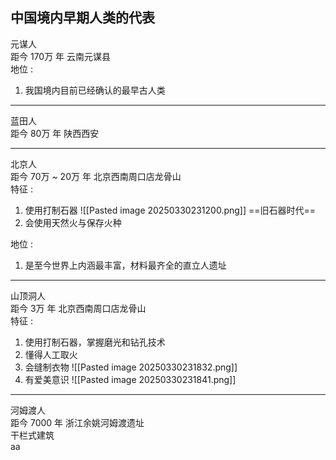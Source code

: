 ## 中国境内早期人类的代表

元谋人 \
距今 170万 年 云南元谋县\
地位 :
1. 我国境内目前已经确认的最早古人类

---

蓝田人 \
距今 80万 年 陕西西安

---

北京人 \
距今 70万 ~ 20万 年 北京西南周口店龙骨山 \
特征 :
1. 使用打制石器 ![[Pasted image 20250330231200.png]] ==旧石器时代==
2. 会使用天然火与保存火种

地位 :
1. 是至今世界上内涵最丰富，材料最齐全的直立人遗址

---
山顶洞人 \
距今 3万 年 北京西南周口店龙骨山 \
特征 :
1. 使用打制石器，掌握磨光和钻孔技术
2. 懂得人工取火
3. 会缝制衣物 ![[Pasted image 20250330231832.png]]
4. 有爱美意识 ![[Pasted image 20250330231841.png]]

---

河姆渡人 \
距今 7000 年 浙江余姚河姆渡遗址 \
干栏式建筑  
aa